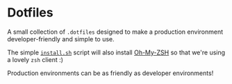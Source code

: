 # Dotfiles

A small collection of `.dotfiles` designed to make a production environment developer-friendly and simple to use.

The simple [`install.sh`](./install.sh) script will also install [Oh-My-ZSH](https://github.com/robbyrussell/oh-my-zsh)
so that we're using a lovely `zsh` client :)

Production environments can be as friendly as developer environments!
